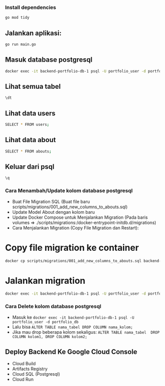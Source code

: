 ### Install dependencies
```bash
go mod tidy
```

## Jalankan aplikasi:
```bash
go run main.go
```

## Masuk database postgresql
```bash
docker exec -it backend-portfolio-db-1 psql -U portfolio_user -d portfolio_db
```

## Lihat semua tabel
```bash
\dt
```

## Lihat data users
```bash
SELECT * FROM users;
```

## Lihat data about
```bash
SELECT * FROM abouts;
```

## Keluar dari psql
```bash
\q
```

### Cara Menambah/Update kolom database postgresql
- Buat File Migration SQL (Buat file baru scripts/migrations/001_add_new_columns_to_abouts.sql)
- Update Model About dengan kolom baru
- Update Docker Compose untuk Menjalankan Migration (Pada baris volumes => ./scripts/migrations:/docker-entrypoint-initdb.d/migrations)
- Cara Menjalankan Migration (Copy File Migration dan Restart):
# Copy file migration ke container
```bash
docker cp scripts/migrations/001_add_new_columns_to_abouts.sql backend-portfolio-db-1:/tmp/
```

# Jalankan migration
```bash
docker exec -it backend-portfolio-db-1 psql -U portfolio_user -d portfolio_db -f /tmp/001_add_new_columns_to_abouts.sql
```

### Cara Delete kolom database postgresql
- Masuk ke `docker exec -it backend-portfolio-db-1 psql -U portfolio_user -d portfolio_db`
- Lalu bisa `ALTER TABLE nama_tabel DROP COLUMN nama_kolom;`
- Jika mau drop beberapa kolom sekaligus:
`
ALTER TABLE nama_tabel 
DROP COLUMN kolom1,
DROP COLUMN kolom2;
`

## Deploy Backend Ke Google Cloud Console
- Cloud Build 
- Artifacts Registry
- Cloud SQL (Postgresql)
- Cloud Run